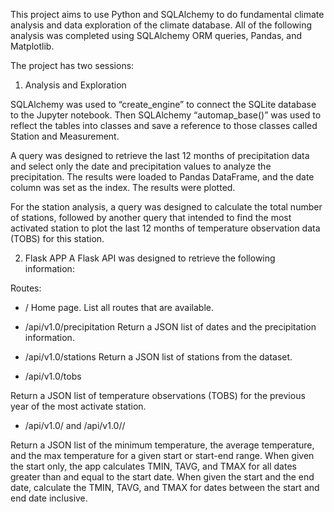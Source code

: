 

This project aims to use Python and SQLAlchemy to do fundamental climate analysis and data exploration of the climate database. All of the following analysis was completed using SQLAlchemy ORM queries, Pandas, and Matplotlib.

The project has two sessions:

 1. Analysis and Exploration
 
SQLAlchemy was used to “create_engine” to connect the SQLite database to the Jupyter notebook. Then SQLAlchemy “automap_base()” was used to reflect the tables into classes and save a reference to those classes called Station and Measurement.
 
A query was designed to retrieve the last 12 months of precipitation data and select only the date and precipitation values to analyze the precipitation. The results were loaded to Pandas DataFrame, and the date column was set as the index. The results were plotted. 
 
For the station analysis, a query was designed to calculate the total number of stations, followed by another query that intended to find the most activated station to plot the last 12 months of temperature observation data (TOBS) for this station.
 
 2. Flask APP
A Flask API was designed to retrieve the following information:

Routes:
 - /
Home page.
List all routes that are available.

- /api/v1.0/precipitation
Return a JSON list of dates and the precipitation information.

- /api/v1.0/stations
Return a JSON list of stations from the dataset.

- /api/v1.0/tobs

Return a JSON list of temperature observations (TOBS) for the previous year of the most activate station. 

- /api/v1.0/<start> and /api/v1.0/<start>/<end>

Return a JSON list of the minimum temperature, the average temperature, and the max temperature for a given start or start-end range.
When given the start only,  the app calculates TMIN, TAVG, and TMAX for all dates greater than and equal to the start date.
When given the start and the end date, calculate the TMIN, TAVG, and TMAX for dates between the start and end date inclusive.

